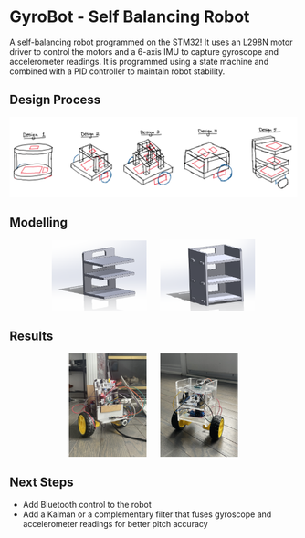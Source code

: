# GyroBot - Self Balancing Robot

A self-balancing robot programmed on the STM32! It uses an L298N motor driver to control the
motors and a 6-axis IMU to capture gyroscope and accelerometer readings. It is programmed using 
a state machine and combined with a PID controller to maintain robot stability.

## Design Process
![planning](Images/planning.png)

## Modelling
<p align="center" width="100%">
  <img src="Images/design1.png"  width="33%" hspace="10" alt="design 1">
  <img src="Images/design2.png" width="33%" hspace="10" alt="design 2">
</p>

## Results
<p align="center" width="100%">
  <img src="Images/robotV1.jpg" width="27%" hspace="10" alt="robot v1">
  <img src="Images/robotV2.jpg" width="27%" hspace="10" alt="robot v2">
</p>

## Next Steps
- Add Bluetooth control to the robot
- Add a Kalman or a complementary filter that fuses gyroscope and accelerometer readings for better pitch accuracy